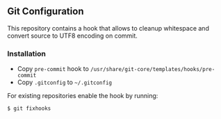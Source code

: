 ## Git Configuration ##

This repository contains a hook that allows to cleanup whitespace and convert source to
UTF8 encoding on commit.

### Installation ###

* Copy `pre-commit` hook to `/usr/share/git-core/templates/hooks/pre-commit`
* Copy `.gitconfig` to `~/.gitconfig`

For existing repositories enable the hook by running:
```
$ git fixhooks
```
